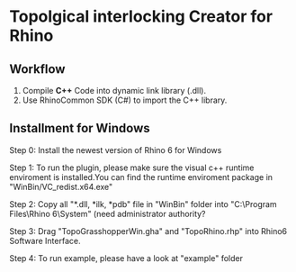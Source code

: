 # Topolgical interlocking Creator for Rhino 

## Workflow
1. Compile **C++** Code into dynamic link library (.dll).
2. Use RhinoCommon SDK (C#) to import the C++ library.

## Installment for Windows

Step 0:
Install the newest version of Rhino 6 for Windows

Step 1:
To run the plugin, please make sure the visual c++ runtime enviroment is installed.You can find the runtime enviroment package in  "WinBin/VC_redist.x64.exe"

Step 2:
Copy all "*.dll, *ilk, *pdb" file in "WinBin" folder into "C:\Program Files\Rhino 6\System" (need administrator authority?

Step 3:
Drag "TopoGrasshopperWin.gha" and "TopoRhino.rhp" into Rhino6 Software Interface.

Step 4:
To run example, please have a look at "example" folder